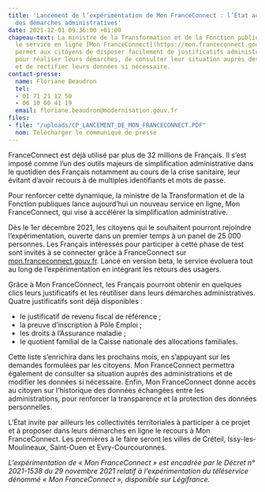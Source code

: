 ```yaml
---
title: 'Lancement de l’expérimentation de Mon FranceConnect : l’État accélère la simplification
  des démarches administratives'
date: 2021-12-01 09:36:00 +01:00
chapeau-text: La ministre de la Transformation et de la Fonction publiques lance aujourd’hui
  le service en ligne [Mon FranceConnect](https://mon.franceconnect.gouv.fr/), qui
  permet aux citoyens de disposer facilement de justificatifs administratifs à jour
  pour réaliser leurs démarches, de consulter leur situation auprès des administrations,
  et de rectifier leurs données si nécessaire.
contact-presse:
  name: Floriane Beaudron
  tel:
  - 01 71 21 12 50
  - 06 10 60 41 19
  email: floriane.beaudron@modernisation.gouv.fr
files:
- file: "/uploads/CP_LANCEMENT_DE_MON_FRANCECONNECT.PDF"
  nom: Télécharger le communiqué de presse
---
```


FranceConnect est déjà utilisé par plus de 32 millions de Français. Il s’est imposé comme l’un des outils majeurs de simplification administrative dans le quotidien des Français notamment au cours de la crise sanitaire, leur évitant d’avoir recours à de multiples identifiants et mots de passe.

Pour renforcer cette dynamique, la ministre de la Transformation et de la Fonction publiques lance aujourd’hui un nouveau service en ligne, Mon FranceConnect, qui vise à accélérer la simplification administrative.

Dès le 1er décembre 2021, les citoyens qui le souhaitent pourront rejoindre l’expérimentation, ouverte dans un premier temps à un panel de 25 000 personnes. Les Français intéressés pour participer à cette phase de test sont invités à se connecter grâce à FranceConnect sur [mon.franceconnect.gouv.fr](https://mon.franceconnect.gouv.fr/home). Lancé en version beta, le service évoluera tout au long de l’expérimentation en intégrant les retours des usagers.

Grâce à Mon FranceConnect, les Français pourront obtenir en quelques clics leurs justificatifs et les réutiliser dans leurs démarches administratives. Quatre justificatifs sont déjà disponibles :
<br>
* le justificatif de revenu fiscal de référence ;
* la preuve d’inscription à Pôle Emploi ;
* les droits à l’Assurance maladie ;
* le quotient familial de la Caisse nationale des allocations familiales.

Cette liste s’enrichira dans les prochains mois, en s’appuyant sur les demandes formulées par les citoyens. Mon FranceConnect permettra également de consulter sa situation auprès des administrations et de modifier les données si nécessaire. Enfin, Mon FranceConnect donne accès au citoyen sur l’historique des données échangées entre les administrations, pour renforcer la transparence et la protection des données personnelles.

L’État invite par ailleurs les collectivités territoriales à participer à ce projet et à proposer dans leurs démarches en ligne le recours à Mon FranceConnect. Les premières à le faire seront les villes de Créteil, Issy-les-Moulineaux, Saint-Ouen et Evry-Courcouronnes.

*L’expérimentation de « Mon FranceConnect » est encadrée par le Décret n° 2021-1538 du 29 novembre 2021 relatif à l'expérimentation du téléservice dénommé « Mon FranceConnect », disponible sur Légifrance.*